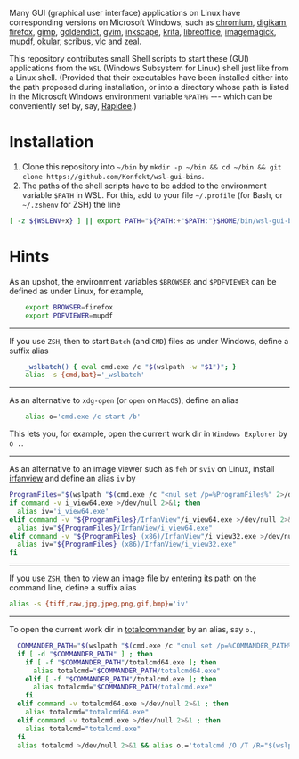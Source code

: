 Many GUI (graphical user interface) applications on Linux have corresponding versions on Microsoft Windows, such as [chromium](https://chocolatey.org/packages/chromium), [digikam](https://chocolatey.org/packages/digikam), [firefox](https://chocolatey.org/packages/firefox), [gimp](https://chocolatey.org/packages/gimp), [goldendict](https://chocolatey.org/packages/goldendict), [gvim](https://chocolatey.org/packages/vim), [inkscape](https://chocolatey.org/packages/inkscape), [krita](https://chocolatey.org/packages/krita), [libreoffice](https://chocolatey.org/packages/libreoffice), [imagemagick](https://chocolatey.org/packages/imagemagick), [mupdf](https://chocolatey.org/packages/mupdf), [okular](https://chocolatey.org/packages/okular), [scribus](https://chocolatey.org/packages/scribus), [vlc](https://chocolatey.org/packages/vlc) and [zeal](https://chocolatey.org/packages/zeal).

This repository contributes small Shell scripts to start these (GUI) applications from the `WSL` (Windows Subsystem for Linux) shell just like from a Linux shell.
(Provided that their executables have been installed either into the path proposed during installation, or into a directory whose path is listed in the Microsoft Windows environment variable `%PATH%` --- which can be conveniently set by, say, [Rapidee](https://www.rapidee.com).)

# Installation

1. Clone this repository into `~/bin` by `mkdir -p ~/bin && cd ~/bin && git clone https://github.com/Konfekt/wsl-gui-bins`.
2. The paths of the shell scripts have to be added to the environment variable `$PATH` in WSL.
    For this, add to your file `~/.profile` (for Bash, or `~/.zshenv` for ZSH) the line

```sh
[ -z ${WSLENV+x} ] || export PATH="${PATH:+"$PATH:"}$HOME/bin/wsl-gui-bins"
```

# Hints

As an upshot, the environment variables `$BROWSER` and `$PDFVIEWER` can be defined as under Linux, for example,

```sh
    export BROWSER=firefox
    export PDFVIEWER=mupdf
```

----

If you use `ZSH`, then to start `Batch` (and `CMD`) files as under Windows, define a suffix alias

```sh
    _wslbatch() { eval cmd.exe /c "$(wslpath -w "$1")"; }
    alias -s {cmd,bat}='_wslbatch'
```

----

As an alternative to `xdg-open` (or `open` on `MacOS`), define an alias

```sh
    alias o='cmd.exe /c start /b'
```

This lets you, for example, open the current work dir in `Windows Explorer` by `o .`.

----

As an alternative to an image viewer such as `feh` or `sviv` on Linux, install [irfanview](https://chocolatey.org/packages/irfanview) and define an alias `iv` by

```sh
ProgramFiles="$(wslpath "$(cmd.exe /c "<nul set /p=%ProgramFiles%" 2>/dev/null)")"
if command -v i_view64.exe >/dev/null 2>&1; then
  alias iv='i_view64.exe'
elif command -v "${ProgramFiles}/IrfanView"/i_view64.exe >/dev/null 2>&1; then
  alias iv="${ProgramFiles}/IrfanView/i_view64.exe"
elif command -v "${ProgramFiles} (x86)/IrfanView"/i_view32.exe >/dev/null 2>&1; then
  alias iv="${ProgramFiles} (x86)/IrfanView/i_view32.exe"
fi
```

----

If you use `ZSH`, then to view an image file by entering its path on the command line, define a suffix alias

```sh
alias -s {tiff,raw,jpg,jpeg,png,gif,bmp}='iv'
```

----

To open the current work dir in [totalcommander](https://chocolatey.org/packages/totalcommander) by an alias, say `o.`,

```sh
  COMMANDER_PATH="$(wslpath "$(cmd.exe /c "<nul set /p=%COMMANDER_PATH%" 2>/dev/null)")"
  if [ -d "$COMMANDER_PATH" ] ; then
    if [ -f "$COMMANDER_PATH"/totalcmd64.exe ]; then
      alias totalcmd="$COMMANDER_PATH/totalcmd64.exe"
    elif [ -f "$COMMANDER_PATH"/totalcmd.exe ]; then
      alias totalcmd="$COMMANDER_PATH/totalcmd.exe"
    fi
  elif command -v totalcmd64.exe >/dev/null 2>&1 ; then
    alias totalcmd="totalcmd64.exe"
  elif command -v totalcmd.exe >/dev/null 2>&1 ; then
    alias totalcmd="totalcmd.exe"
  fi
  alias totalcmd >/dev/null 2>&1 && alias o.='totalcmd /O /T /R="$(wslpath -w "$(pwd)")"'
```

